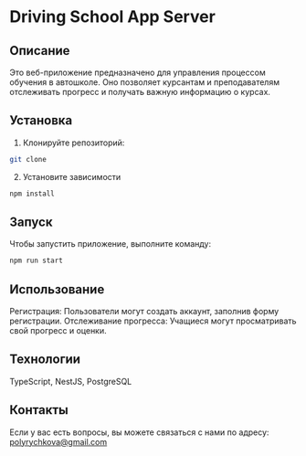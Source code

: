 # Driving School App Server

## Описание
Это веб-приложение предназначено для управления процессом
обучения в автошколе. Оно позволяет курсантам и преподавателям
отслеживать прогресс и получать важную информацию о курсах.

## Установка
1. Клонируйте репозиторий:
```bash
git clone
```

2. Установите зависимости
```bash
npm install
```

## Запуск
Чтобы запустить приложение, выполните команду:
```bash
npm run start
```

## Использование
Регистрация: Пользователи могут создать аккаунт, заполнив форму регистрации.
Отслеживание прогресса: Учащиеся могут просматривать свой прогресс и оценки.

## Технологии
TypeScript, NestJS, PostgreSQL

## Контакты
Если у вас есть вопросы, вы можете связаться с нами по адресу: polyrychkova@gmail.com
